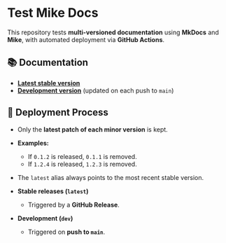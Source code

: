 # Test Mike Docs

This repository tests **multi-versioned documentation** using **MkDocs** and **Mike**, with automated deployment via **GitHub Actions**.

## 📚 Documentation

- **[Latest stable version](https://czoido.github.io/test-mike/latest/)**
- **[Development version](https://czoido.github.io/test-mike/dev/)** (updated on each push to `main`)

## 🚀 Deployment Process

- Only the **latest patch of each minor version** is kept.
- **Examples:**
  - If `0.1.2` is released, `0.1.1` is removed.
  - If `1.2.4` is released, `1.2.3` is removed.
- The `latest` alias always points to the most recent stable version.

- **Stable releases (`latest`)**  
  - Triggered by a **GitHub Release**.  

- **Development (`dev`)**  
  - Triggered on **push to `main`**.  
